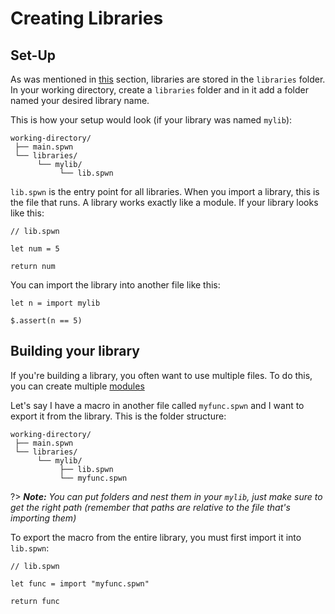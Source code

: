 # Creating Libraries

## Set-Up

As was mentioned in [this](/triggerlanguage/6libraries.md#installing-new-libraries) section, libraries are stored in the `libraries` folder. In your working directory, create a `libraries` folder and in it add a folder named your desired library name.

This is how your setup would look (if your library was named `mylib`):

```
working-directory/
 ├── main.spwn
 └── libraries/
      └── mylib/
           └── lib.spwn
```

`lib.spwn` is the entry point for all libraries. When you import a library, this is the file that runs.
A library works exactly like a module. If your library looks like this:

```spwn
// lib.spwn

let num = 5

return num
```

You can import the library into another file like this:

```spwn
let n = import mylib

$.assert(n == 5)
```

## Building your library

If you're building a library, you often want to use multiple files. To do this, you can create multiple [modules](../triggerlanguage/6libraries.md#modules)

Let's say I have a macro in another file called `myfunc.spwn` and I want to export it from the library.
This is the folder structure:

```
working-directory/
 ├── main.spwn
 └── libraries/
      └── mylib/
           ├── lib.spwn
           └── myfunc.spwn
```

?> _**Note:** You can put folders and nest them in your `mylib`, just make sure to get the right path (remember that paths are relative to the file that's importing them)_

To export the macro from the entire library, you must first import it into `lib.spwn`:

```
// lib.spwn

let func = import "myfunc.spwn"

return func
```
